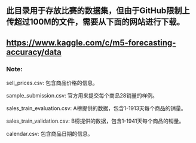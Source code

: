 ## 此目录用于存放比赛的数据集，但由于GitHub限制上传超过100M的文件，需要从下面的网站进行下载。
## https://www.kaggle.com/c/m5-forecasting-accuracy/data

### Note:

sell_prices.csv: 包含商品价格的信息。

sample_submission.csv: 官方用来提交每个商品28销量的样例。

sales_train_evaluation.csv: A榜提供的数据，包含1-1913天每个商品的销量。

sales_train_validation.csv: B榜提供的数据，包含1-1941天每个商品的销量。

calendar.csv: 包含商品日期的信息。
